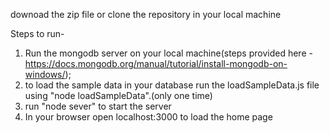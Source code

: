 downoad the zip file or clone the repository in your local machine

Steps to run-
1. Run the mongodb server on your local machine(steps provided here - https://docs.mongodb.org/manual/tutorial/install-mongodb-on-windows/);
2. to load the sample data in your database run the loadSampleData.js file using "node loadSampleData".(only one time)
3. run "node sever" to start the server
4. In your browser open localhost:3000 to load the home page
